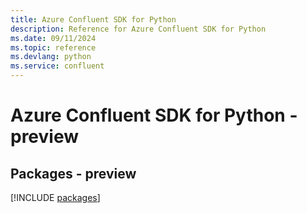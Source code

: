 ```yaml
---
title: Azure Confluent SDK for Python
description: Reference for Azure Confluent SDK for Python
ms.date: 09/11/2024
ms.topic: reference
ms.devlang: python
ms.service: confluent
---
```

# Azure Confluent SDK for Python - preview
## Packages - preview
[!INCLUDE [packages](confluent-index.md)]
